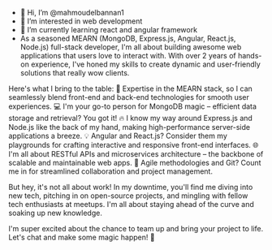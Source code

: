 - 👋 Hi, I’m @mahmoudelbannan1
- 👀 I’m interested in web development
- 🌱 I’m currently learning react and angular framework
- As a seasoned MEARN (MongoDB, Express.js, Angular, React.js, Node.js) full-stack developer, I'm all about building awesome web applications that users love to interact with. With over 2 years of hands-on experience, I've honed my skills to create dynamic and user-friendly solutions that really wow clients.

Here's what I bring to the table:
🚀 Expertise in the MEARN stack, so I can seamlessly blend front-end and back-end technologies for smooth user experiences.
💻 I'm your go-to person for MongoDB magic – efficient data storage and retrieval? You got it!
🔥 I know my way around Express.js and Node.js like the back of my hand, making high-performance server-side applications a breeze.
💡 Angular and React.js? Consider them my playgrounds for crafting interactive and responsive front-end interfaces.
🌐 I'm all about RESTful APIs and microservices architecture – the backbone of scalable and maintainable web apps.
🔄 Agile methodologies and Git? Count me in for streamlined collaboration and project management.

But hey, it's not all about work! In my downtime, you'll find me diving into new tech, pitching in on open-source projects, and mingling with fellow tech enthusiasts at meetups. I'm all about staying ahead of the curve and soaking up new knowledge.

I'm super excited about the chance to team up and bring your project to life. Let's chat and make some magic happen! 🎉
<!---
mahmoudelbannan1/mahmoudelbannan1 is a ✨ special ✨ repository because its `README.md` (this file) appears on your GitHub profile.
You can click the Preview link to take a look at your changes.
--->
